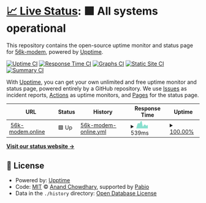 # [📈 Live Status](https://uptime.56k-modem.online): <!--live status--> **🟩 All systems operational**

This repository contains the open-source uptime monitor and status page for [56k-modem](https://56k-modem.online), powered by [Upptime](https://github.com/upptime/upptime).

[![Uptime CI](https://github.com/56k-modem/uptime/workflows/Uptime%20CI/badge.svg)](https://github.com/56k-modem/uptime/actions?query=workflow%3A%22Uptime+CI%22)
[![Response Time CI](https://github.com/56k-modem/uptime/workflows/Response%20Time%20CI/badge.svg)](https://github.com/56k-modem/uptime/actions?query=workflow%3A%22Response+Time+CI%22)
[![Graphs CI](https://github.com/56k-modem/uptime/workflows/Graphs%20CI/badge.svg)](https://github.com/56k-modem/uptime/actions?query=workflow%3A%22Graphs+CI%22)
[![Static Site CI](https://github.com/56k-modem/uptime/workflows/Static%20Site%20CI/badge.svg)](https://github.com/56k-modem/uptime/actions?query=workflow%3A%22Static+Site+CI%22)
[![Summary CI](https://github.com/56k-modem/uptime/workflows/Summary%20CI/badge.svg)](https://github.com/56k-modem/uptime/actions?query=workflow%3A%22Summary+CI%22)

With [Upptime](https://upptime.js.org), you can get your own unlimited and free uptime monitor and status page, powered entirely by a GitHub repository. We use [Issues](https://github.com/56k-modem/uptime/issues) as incident reports, [Actions](https://github.com/56k-modem/uptime/actions) as uptime monitors, and [Pages](https://uptime.56k-modem.online) for the status page.

<!--start: status pages-->
<!-- This summary is generated by Upptime (https://github.com/upptime/upptime) -->
<!-- Do not edit this manually, your changes will be overwritten -->
<!-- prettier-ignore -->
| URL | Status | History | Response Time | Uptime |
| --- | ------ | ------- | ------------- | ------ |
| <img alt="" src="https://icons.duckduckgo.com/ip3/56k-modem.online.ico" height="13"> [56k-modem.online](https://56k-modem.online) | 🟩 Up | [56k-modem-online.yml](https://github.com/56k-modem/uptime/commits/HEAD/history/56k-modem-online.yml) | <details><summary><img alt="Response time graph" src="./graphs/56k-modem-online/response-time-week.png" height="20"> 539ms</summary><br><a href="https://uptime.56k-modem.online/history/56k-modem-online"><img alt="Response time 486" src="https://img.shields.io/endpoint?url=https%3A%2F%2Fraw.githubusercontent.com%2F56k-modem%2Fuptime%2FHEAD%2Fapi%2F56k-modem-online%2Fresponse-time.json"></a><br><a href="https://uptime.56k-modem.online/history/56k-modem-online"><img alt="24-hour response time 430" src="https://img.shields.io/endpoint?url=https%3A%2F%2Fraw.githubusercontent.com%2F56k-modem%2Fuptime%2FHEAD%2Fapi%2F56k-modem-online%2Fresponse-time-day.json"></a><br><a href="https://uptime.56k-modem.online/history/56k-modem-online"><img alt="7-day response time 539" src="https://img.shields.io/endpoint?url=https%3A%2F%2Fraw.githubusercontent.com%2F56k-modem%2Fuptime%2FHEAD%2Fapi%2F56k-modem-online%2Fresponse-time-week.json"></a><br><a href="https://uptime.56k-modem.online/history/56k-modem-online"><img alt="30-day response time 480" src="https://img.shields.io/endpoint?url=https%3A%2F%2Fraw.githubusercontent.com%2F56k-modem%2Fuptime%2FHEAD%2Fapi%2F56k-modem-online%2Fresponse-time-month.json"></a><br><a href="https://uptime.56k-modem.online/history/56k-modem-online"><img alt="1-year response time 486" src="https://img.shields.io/endpoint?url=https%3A%2F%2Fraw.githubusercontent.com%2F56k-modem%2Fuptime%2FHEAD%2Fapi%2F56k-modem-online%2Fresponse-time-year.json"></a></details> | <details><summary><a href="https://uptime.56k-modem.online/history/56k-modem-online">100.00%</a></summary><a href="https://uptime.56k-modem.online/history/56k-modem-online"><img alt="All-time uptime 100.00%" src="https://img.shields.io/endpoint?url=https%3A%2F%2Fraw.githubusercontent.com%2F56k-modem%2Fuptime%2FHEAD%2Fapi%2F56k-modem-online%2Fuptime.json"></a><br><a href="https://uptime.56k-modem.online/history/56k-modem-online"><img alt="24-hour uptime 100.00%" src="https://img.shields.io/endpoint?url=https%3A%2F%2Fraw.githubusercontent.com%2F56k-modem%2Fuptime%2FHEAD%2Fapi%2F56k-modem-online%2Fuptime-day.json"></a><br><a href="https://uptime.56k-modem.online/history/56k-modem-online"><img alt="7-day uptime 100.00%" src="https://img.shields.io/endpoint?url=https%3A%2F%2Fraw.githubusercontent.com%2F56k-modem%2Fuptime%2FHEAD%2Fapi%2F56k-modem-online%2Fuptime-week.json"></a><br><a href="https://uptime.56k-modem.online/history/56k-modem-online"><img alt="30-day uptime 100.00%" src="https://img.shields.io/endpoint?url=https%3A%2F%2Fraw.githubusercontent.com%2F56k-modem%2Fuptime%2FHEAD%2Fapi%2F56k-modem-online%2Fuptime-month.json"></a><br><a href="https://uptime.56k-modem.online/history/56k-modem-online"><img alt="1-year uptime 100.00%" src="https://img.shields.io/endpoint?url=https%3A%2F%2Fraw.githubusercontent.com%2F56k-modem%2Fuptime%2FHEAD%2Fapi%2F56k-modem-online%2Fuptime-year.json"></a></details>

<!--end: status pages-->

[**Visit our status website →**](https://uptime.56k-modem.online)

## 📄 License

- Powered by: [Upptime](https://github.com/upptime/upptime)
- Code: [MIT](./LICENSE) © [Anand Chowdhary](https://anandchowdhary.com), supported by [Pabio](https://pabio.com)
- Data in the `./history` directory: [Open Database License](https://opendatacommons.org/licenses/odbl/1-0/)
